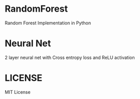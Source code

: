 # RandomForest
Random Forest Implementation in Python

# Neural Net

2 layer neural net with Cross entropy loss and ReLU activation

# LICENSE
MIT License
